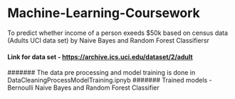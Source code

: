 # Machine-Learning-Coursework
To predict whether income of a person exeeds $50k based on census data (Adults UCI data set) by Naive Bayes and Random Forest Classifiersr 

#### Link for data set - https://archive.ics.uci.edu/dataset/2/adult
####### The data pre processing and model training is done in DataCleaningProcessModelTraining.ipnyb
####### Trained models - Bernoulli Naive Bayes and Random Forest Classifier
